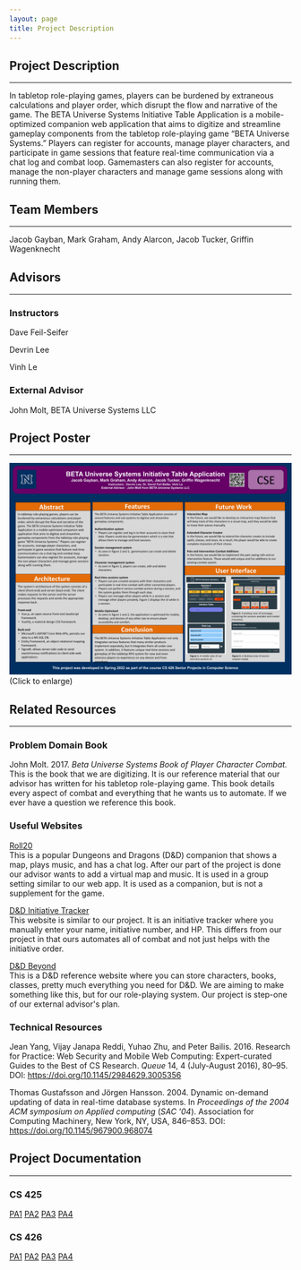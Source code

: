 ```yaml
---
layout: page
title: Project Description
---
```


## Project Description

---

In tabletop role-playing games, players can be burdened by extraneous calculations and player order, which disrupt the flow and narrative of the game. The BETA Universe Systems Initiative Table Application is a mobile-optimized companion web application that aims to digitize and streamline gameplay components from the tabletop role-playing game “BETA Universe Systems.” Players can register for accounts, manage player characters, and participate in game sessions that feature real-time communication via a chat log and combat loop. Gamemasters can also register for accounts, manage the non-player characters and manage game sessions along with running them.

## Team Members

---

Jacob Gayban, Mark Graham, Andy Alarcon, Jacob Tucker, Griffin Wagenknecht

## Advisors

---

### Instructors

Dave Feil-Seifer

Devrin Lee

Vinh Le

### External Advisor

John Molt, BETA Universe Systems LLC

## Project Poster

---

[![Project Poster](./assets/images/poster.png)](https://unr-cs426-team-07.github.io/assets/images/poster.png)  
(Click to enlarge)

## Related Resources

---

### Problem Domain Book

John Molt. 2017. _Beta Universe Systems Book of Player Character Combat._  
This is the book that we are digitizing. It is our reference material that our advisor has written for his tabletop role-playing game. This book details every aspect of combat and everything that he wants us to automate. If we ever have a question we reference this book.

### Useful Websites

[Roll20](https://roll20.net/)  
This is a popular Dungeons and Dragons (D&D) companion that shows a map, plays music, and has a chat log. After our part of the project is done our advisor wants to add a virtual map and music. It is used in a group setting similar to our web app. It is used as a companion, but is not a supplement for the game.

[D&D Initiative Tracker](https://kastark.co.uk/rpgs/encounter-tracker/)  
This website is similar to our project. It is an initiative tracker where you manually enter your name, initiative number, and HP. This differs from our project in that ours automates all of combat and not just helps with the initiative order.

[D&D Beyond](https://www.dndbeyond.com/)  
This is a D&D reference website where you can store characters, books, classes, pretty much everything you need for D&D. We are aiming to make something like this, but for our role-playing system. Our project is step-one of our external advisor's plan.

### Technical Resources

Jean Yang, Vijay Janapa Reddi, Yuhao Zhu, and Peter Bailis. 2016. Research for Practice: Web Security and Mobile Web Computing: Expert-curated Guides to the Best of CS Research. _Queue_ 14, 4 (July-August 2016), 80–95. DOI: <https://doi.org/10.1145/2984629.3005356>

Thomas Gustafsson and Jörgen Hansson. 2004. Dynamic on-demand updating of data in real-time database systems. In _Proceedings of the 2004 ACM symposium on Applied computing_ (_SAC '04_). Association for Computing Machinery, New York, NY, USA, 846–853. DOI: <https://doi.org/10.1145/967900.968074>

## Project Documentation

---

### CS 425

[PA1](./assets/pdfs/425_PA1.pdf) [PA2](./assets/pdfs/425_PA2.pdf) [PA3](./assets/pdfs/425_PA3.pdf) [PA4](./assets/pdfs/425_PA4.pdf)

### CS 426

[PA1](./assets/pdfs/426_PA1.pdf) [PA2](./assets/pdfs/426_PA2.pdf) [PA3](./assets/pdfs/426_PA3.pdf) [PA4](./assets/pdfs/426_PA4.pdf)
